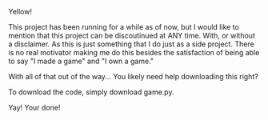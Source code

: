Yellow!

This project has been running for a while as of now, but I would like to mention that this project can be discoutinued at ANY time. With, or without a disclaimer. As this is just something that I do just as a side project. There is no real motivator making me do this besides the satisfaction of being able to say "I made a game" and "I own a game."

With all of that out of the way... You likely need help downloading this right?

To download the code, simply download game.py.

Yay! Your done!
